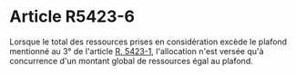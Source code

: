 # Article R5423-6

  
Lorsque le total des ressources prises en considération excède le plafond mentionné au 3° de l'article [R. 5423-1][1], l'allocation n'est versée qu'à concurrence d'un montant global de ressources égal au plafond.

 [1]: /affichCodeArticle.do?cidTexte=LEGITEXT000006072050&idArticle=LEGIARTI000018496270&dateTexte=&categorieLien=cid